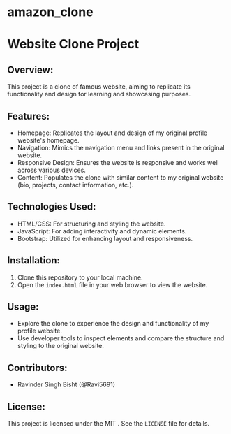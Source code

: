 # amazon_clone

# Website Clone Project

## Overview:
This project is a clone of famous website, aiming to replicate its functionality and design for learning and showcasing purposes.

## Features:
- Homepage: Replicates the layout and design of my original profile website's homepage.
- Navigation: Mimics the navigation menu and links present in the original website.
- Responsive Design: Ensures the website is responsive and works well across various devices.
- Content: Populates the clone with similar content to my original website (bio, projects, contact information, etc.).

## Technologies Used:
- HTML/CSS: For structuring and styling the website.
- JavaScript: For adding interactivity and dynamic elements.
- Bootstrap: Utilized for enhancing layout and responsiveness.

## Installation:
1. Clone this repository to your local machine.
2. Open the `index.html` file in your web browser to view the website.

## Usage:
- Explore the clone to experience the design and functionality of my profile website.
- Use developer tools to inspect elements and compare the structure and styling to the original website.

## Contributors:
- Ravinder Singh Bisht (@Ravi5691)

## License:
This project is licensed under the MIT . See the `LICENSE` file for details.